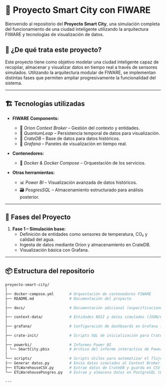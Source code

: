 # 🌆 Proyecto Smart City con FIWARE

Bienvenido al repositorio del **Proyecto Smart City**, una simulación completa del funcionamiento de una ciudad inteligente utilizando la arquitectura FIWARE y tecnologías de visualización de datos.

## 🧠 ¿De qué trata este proyecto?

Este proyecto tiene como objetivo modelar una ciudad inteligente capaz de recopilar, almacenar y visualizar datos en tiempo real a través de sensores simulados. Utilizando la arquitectura modular de FIWARE, se implementan distintas fases que permiten ampliar progresivamente la funcionalidad del sistema.

---

## 🏗️ Tecnologías utilizadas

- **FIWARE Components:**
  - 🔵 *Orion Context Broker* – Gestión del contexto y entidades.
  - 🔵 *QuantumLeap* – Persistencia temporal de datos para visualización.
  - 🔵 *CrateDB* – Base de datos para datos históricos.
  - 🔵 *Grafana* – Paneles de visualización en tiempo real.

- **Contenedores:**
  - 🐳 *Docker & Docker Compose* – Orquestación de los servicios.

- **Otras herramientas:**
  - 📊 *Power BI* – Visualización avanzada de datos históricos.
  - 🗃️ *PosgresSQL* – Almacenamiento estructurado para análisis posterior.

---

## 🧩 Fases del Proyecto

1. **Fase 1 – Simulación base:**
   - Definición de entidades como sensores de temperatura, CO₂ y calidad del agua.
   - Ingesta de datos mediante Orion y almacenamiento en CrateDB.
   - Visualización básica con Grafana.

---

## 📦 Estructura del repositorio
```bash
proyecto-smart-city/
│
├── docker-compose.yml       # Orquestación de contenedores FIWARE
├── README.md                # Documentación del proyecto
│
├── docs/                    # Documentación adicional (especificaciones, notas técnicas)
│
├── context-data/            # Entidades NGSI y datos simulados (JSON/CSV)
│
├── grafana/                 # Configuración de dashboards en Grafana (datasource y dashboards)
│
├── crate-init/              # Scripts SQL de inicialización para CrateDB
│
├── powerbi/                 # Informes Power BI
│ └── SmartCity.pbix         # Archivo del informe interactivo de Power BI
│
└── scripts/                 # Scripts útiles para automatizar el flujo de datos
├── Generar datos.py         # Envía datos simulados al Context Broker (Orion)
├── ETLWarehouseCSV.py       # Extrae datos de CrateDB y guarda en CSV para Power BI
└── ETLWarehousePosgres.py   # Extrae y almacena datos en PostgreSQL (Data Warehouse)

---
